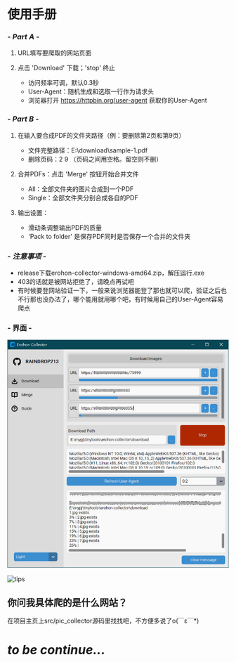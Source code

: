 # **使用手册**

### ***- Part A -***

1. URL填写要爬取的网站页面

2. 点击 'Download' 下载；'stop' 终止
    - 访问频率可调，默认0.3秒
    - User-Agent：随机生成和选取一行作为请求头
    - 浏览器打开 https://httpbin.org/user-agent 获取你的User-Agent

### ***- Part B -***

1. 在输入要合成PDF的文件夹路径（例：要删除第2页和第9页）
    - 文件完整路径：E:\download\sample-1.pdf
    - 删除页码：2 9  （页码之间用空格。留空则不删）

2. 合并PDFs：点击 'Merge' 按钮开始合并文件
    - All：全部文件夹的图片合成到一个PDF
    - Single：全部文件夹分别合成各自的PDF

3. 输出设置：
    - 滑动条调整输出PDF的质量
    - 'Pack to folder' 是保存PDF同时是否保存一个合并的文件夹

### ***- 注意事项 -***
- release下载erohon-collector-windows-amd64.zip，解压运行.exe
- 403的话就是被网站拒绝了，请晚点再试吧
- 有时候要登网站验证一下，一般来说浏览器能登了那也就可以爬，验证之后也不行那也没办法了，哪个能用就用哪个吧，有时候用自己的User-Agent容易爬点

### **- 界面 -**
![tips](https://raw.githubusercontent.com/raindrop213/erohon-collector/main/resources/image/preview1.jpg)

![tips](https://raw.githubusercontent.com/raindrop213/erohon-collector/main/resources/image/preview2.jng)

## 你问我具体爬的是什么网站？
在项目主页上src/pic_collector源码里找找吧，不方便多说了o(￣ε￣*) 

# ***to be continue...***